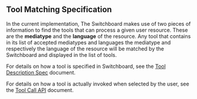 Tool Matching Specification
---------------------------

In the current implementation, The Switchboard makes use of two pieces of information to find the tools that can process a given user resource. These are the **mediatype** and the **language** of the resource. Any tool that contains in its list of accepted mediatypes and languages the mediatype and respectively the language of the resource will be matched by the Switchboard and displayed in the list of tools.

For details on how a tool is specified in Switchboard, see the [Tool Description Spec](./ToolDescriptionSpec.md) document.

For details on how a tool is actually invoked when selected by the user, see the [Tool Call API](./ToolCallAPI.md) document.